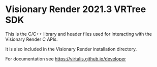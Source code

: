# Visionary Render 2021.3 VRTree SDK
This is the C/C++ library and header files used for interacting with the Visionary Render C APIs.

It is also included in the Visionary Render installation directory.

For documentation see https://virtalis.github.io/developer